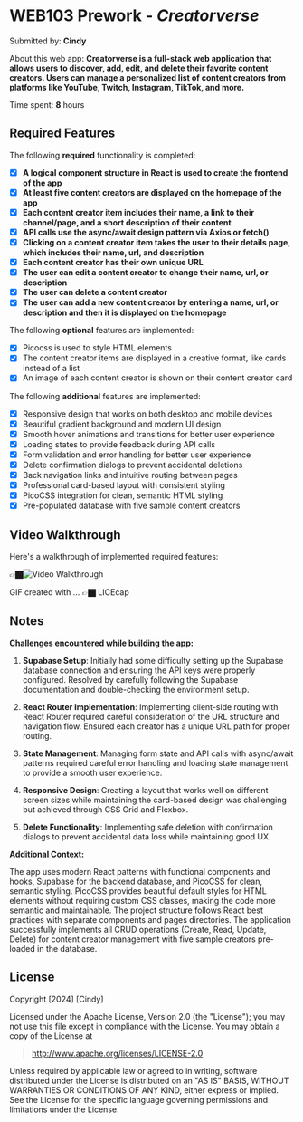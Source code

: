 # WEB103 Prework - *Creatorverse*

Submitted by: **Cindy**

About this web app: **Creatorverse is a full-stack web application that allows users to discover, add, edit, and delete their favorite content creators. Users can manage a personalized list of content creators from platforms like YouTube, Twitch, Instagram, TikTok, and more.**

Time spent: **8** hours

## Required Features

The following **required** functionality is completed:

<!-- 👉🏿👉🏿👉🏿 Make sure to check off completed functionality below -->
- [x] **A logical component structure in React is used to create the frontend of the app**
- [x] **At least five content creators are displayed on the homepage of the app**
- [x] **Each content creator item includes their name, a link to their channel/page, and a short description of their content**
- [x] **API calls use the async/await design pattern via Axios or fetch()**
- [x] **Clicking on a content creator item takes the user to their details page, which includes their name, url, and description**
- [x] **Each content creator has their own unique URL**
- [x] **The user can edit a content creator to change their name, url, or description**
- [x] **The user can delete a content creator**
- [x] **The user can add a new content creator by entering a name, url, or description and then it is displayed on the homepage**

The following **optional** features are implemented:

- [x] Picocss is used to style HTML elements
- [x] The content creator items are displayed in a creative format, like cards instead of a list
- [x] An image of each content creator is shown on their content creator card

The following **additional** features are implemented:

* [x] Responsive design that works on both desktop and mobile devices
* [x] Beautiful gradient background and modern UI design
* [x] Smooth hover animations and transitions for better user experience
* [x] Loading states to provide feedback during API calls
* [x] Form validation and error handling for better user experience
* [x] Delete confirmation dialogs to prevent accidental deletions
* [x] Back navigation links and intuitive routing between pages
* [x] Professional card-based layout with consistent styling
* [x] PicoCSS integration for clean, semantic HTML styling
* [x] Pre-populated database with five sample content creators

## Video Walkthrough

Here's a walkthrough of implemented required features:

👉🏿<img src='http://i.imgur.com/link/to/your/gif/file.gif' title='Video Walkthrough' width='' alt='Video Walkthrough' />

<!-- Replace this with whatever GIF tool you used! -->
GIF created with ...  👉🏿 LICEcap
<!-- Recommended tools:
[Kap](https://getkap.co/) for macOS
[ScreenToGif](https://www.screentogif.com/) for Windows
[peek](https://github.com/phw/peek) for Linux. -->

## Notes

**Challenges encountered while building the app:**

1. **Supabase Setup**: Initially had some difficulty setting up the Supabase database connection and ensuring the API keys were properly configured. Resolved by carefully following the Supabase documentation and double-checking the environment setup.

2. **React Router Implementation**: Implementing client-side routing with React Router required careful consideration of the URL structure and navigation flow. Ensured each creator has a unique URL path for proper routing.

3. **State Management**: Managing form state and API calls with async/await patterns required careful error handling and loading state management to provide a smooth user experience.

4. **Responsive Design**: Creating a layout that works well on different screen sizes while maintaining the card-based design was challenging but achieved through CSS Grid and Flexbox.

5. **Delete Functionality**: Implementing safe deletion with confirmation dialogs to prevent accidental data loss while maintaining good UX.

**Additional Context:**

The app uses modern React patterns with functional components and hooks, Supabase for the backend database, and PicoCSS for clean, semantic styling. PicoCSS provides beautiful default styles for HTML elements without requiring custom CSS classes, making the code more semantic and maintainable. The project structure follows React best practices with separate components and pages directories. The application successfully implements all CRUD operations (Create, Read, Update, Delete) for content creator management with five sample creators pre-loaded in the database.

## License

Copyright [2024] [Cindy]

Licensed under the Apache License, Version 2.0 (the "License"); you may not use this file except in compliance with the License. You may obtain a copy of the License at

> http://www.apache.org/licenses/LICENSE-2.0

Unless required by applicable law or agreed to in writing, software distributed under the License is distributed on an "AS IS" BASIS, WITHOUT WARRANTIES OR CONDITIONS OF ANY KIND, either express or implied. See the License for the specific language governing permissions and limitations under the License.
